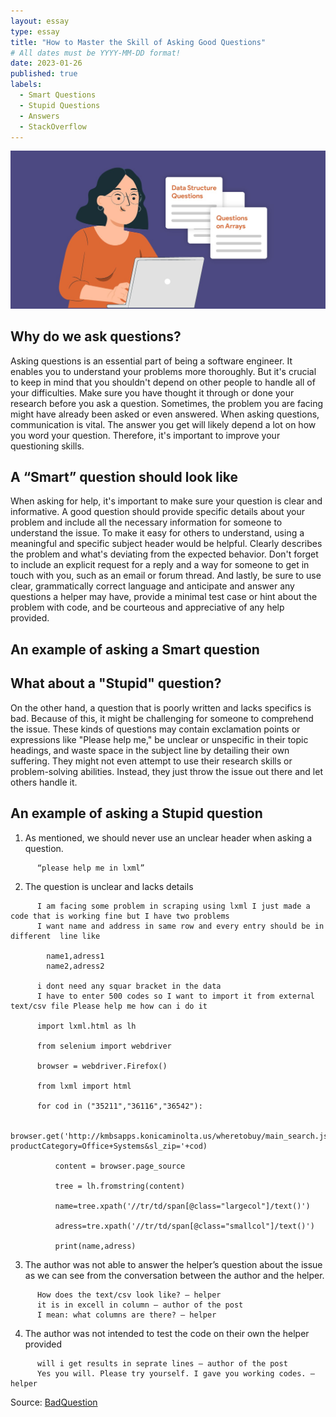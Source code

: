 ```yaml
---
layout: essay
type: essay
title: "How to Master the Skill of Asking Good Questions"
# All dates must be YYYY-MM-DD format!
date: 2023-01-26
published: true
labels:
  - Smart Questions
  - Stupid Questions
  - Answers
  - StackOverflow
---
```


<img class="img-fluid" src="../img/smartQuestion1.jpg">

## Why do we ask questions?
Asking questions is an essential part of being a software engineer. It enables you to understand your problems more thoroughly. But it's crucial to keep in mind that you shouldn't depend on other people to handle all of your difficulties. Make sure you have thought it through or done your research before you ask a question. Sometimes, the problem you are facing might have already been asked or even answered. When asking questions, communication is vital. The answer you get will likely depend a lot on how you word your question. Therefore, it's important to improve your questioning skills.


## A “Smart” question should look like 
When asking for help, it's important to make sure your question is clear and informative. A good question should provide specific details about your problem and include all the necessary information for someone to understand the issue. To make it easy for others to understand, using a meaningful and specific subject header would be helpful. Clearly describes the problem and what's deviating from the expected behavior. Don't forget to include an explicit request for a reply and a way for someone to get in touch with you, such as an email or forum thread. And lastly, be sure to use clear, grammatically correct language and anticipate and answer any questions a helper may have, provide a minimal test case or hint about the problem with code, and be courteous and appreciative of any help provided.


## An example of asking a Smart question





## What about a "Stupid" question?
On the other hand, a question that is poorly written and lacks specifics is bad. Because of this, it might be challenging for someone to comprehend the issue. These kinds of questions may contain exclamation points or expressions like "Please help me," be unclear or unspecific in their topic headings, and waste space in the subject line by detailing their own suffering. They might not even attempt to use their research skills or problem-solving abilities. Instead, they just throw the issue out there and let others handle it.

## An example of asking a Stupid question

1. As mentioned, we should never use an unclear header when asking a question.

```
      “please help me in lxml” 
```

2. The question is unclear and lacks details

```
      I am facing some problem in scraping using lxml I just made a code that is working fine but I have two problems
      I want name and address in same row and every entry should be in different  line like

        name1,adress1
        name2,adress2
    
      i dont need any squar bracket in the data
      I have to enter 500 codes so I want to import it from external text/csv file Please help me how can i do it

      import lxml.html as lh

      from selenium import webdriver

      browser = webdriver.Firefox()

      from lxml import html

      for cod in ("35211","36116","36542"):
     
          browser.get('http://kmbsapps.konicaminolta.us/wheretobuy/main_search.jspx?productCategory=Office+Systems&sl_zip='+cod)
      
          content = browser.page_source
     
          tree = lh.fromstring(content)
    
          name=tree.xpath('//tr/td/span[@class="largecol"]/text()')
     
          adress=tre.xpath('//tr/td/span[@class="smallcol"]/text()')
     
          print(name,adress)
```

3. The author was not able to answer the helper’s question about the issue as we can see from the conversation between the author and the helper.

```
      How does the text/csv look like? – helper
      it is in excell in column – author of the post
      I mean: what columns are there? – helper
```

4. The author was not intended to test the code on their own the helper provided 

```
      will i get results in seprate lines – author of the post
      Yes you will. Please try yourself. I gave you working codes. – helper
```

Source: <a href="https://stackoverflow.com/questions/25831209/please-help-me-in-lxml"><i class="Stackoverflow"></i>BadQuestion</a>
